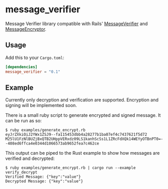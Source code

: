# message_verifier

Message Verifier library compatible with Rails' [MessageVerifier](
http://api.rubyonrails.org/classes/ActiveSupport/MessageVerifier.html)
and
[MessageEncryptor](
http://api.rubyonrails.org/classes/ActiveSupport/MessageEncryptor.html).

## Usage

Add this to your `Cargo.toml`:

```toml
[dependencies]
message_verifier = "0.1"
```

## Example

Currently only decryption and verification are supported. Encryption and
signing will be implemented soon.

There is a small ruby script to generate encrypted and signed message.
It can be run as so:

    $ ruby examples/generate_encrypt.rb
    eyJrZXkiOiJ2YWx1ZSJ9--fa115453dbb4a28277b1ba07ef4c7437621f5d72
    M25lU1FzNlBUZjBxQTB2UHppVERxdz09LS1kanhScSs1L1ZRcFdXQk14WEYyOTBnPT0=--408ed6ffca4e0344d1066573ab9652fea7c462ce

This output can be piped to the Rust example to show how messages are
verified and decrypted:

    $ ruby examples/generate_encrypt.rb | cargo run --example verify_decrypt
    Verified Message: {"key":"value"}
    Decrypted Message: {"key":"value"}
